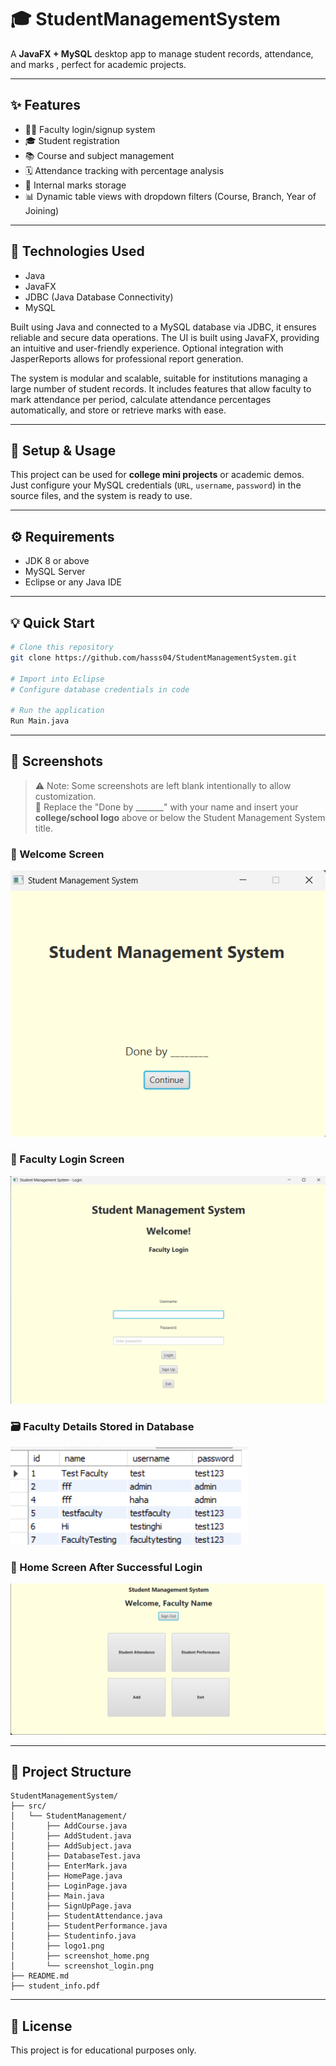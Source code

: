 
# 🎓 StudentManagementSystem

A **JavaFX + MySQL** desktop app to manage student records, attendance, and marks , perfect for academic projects.

---

## ✨ Features

- 👩‍🏫 Faculty login/signup system  
- 🎓 Student registration  
- 📚 Course and subject management  
- 🗓️ Attendance tracking with percentage analysis  
- 🧪 Internal marks storage  
- 📊 Dynamic table views with dropdown filters (Course, Branch, Year of Joining)

---

## 🔧 Technologies Used

- Java
- JavaFX
- JDBC (Java Database Connectivity)
- MySQL

Built using Java and connected to a MySQL database via JDBC, it ensures reliable and secure data operations. The UI is built using JavaFX, providing an intuitive and user-friendly experience. Optional integration with JasperReports allows for professional report generation.

The system is modular and scalable, suitable for institutions managing a large number of student records. It includes features that allow faculty to mark attendance per period, calculate attendance percentages automatically, and store or retrieve marks with ease.

---

## 🚀 Setup & Usage

This project can be used for **college mini projects** or academic demos.  
Just configure your MySQL credentials (`URL`, `username`, `password`) in the source files, and the system is ready to use.

---

## ⚙️ Requirements

- JDK 8 or above  
- MySQL Server  
- Eclipse or any Java IDE  

---

## 💡 Quick Start

```bash
# Clone this repository
git clone https://github.com/hasss04/StudentManagementSystem.git

# Import into Eclipse
# Configure database credentials in code

# Run the application
Run Main.java
```

---

## 📸 Screenshots
> ⚠️ Note: Some screenshots are left blank intentionally to allow customization.  
> 📌 Replace the "Done by _______" with your name and insert your **college/school logo** above or below the Student Management System title.

### 👋 Welcome Screen  
![Home Screen](StudentManagementSystem/src/StudentManagement/screenshot_home.png)

### 🔐 Faculty Login Screen  
![Login Screen](StudentManagementSystem/src/StudentManagement/screenshot_login.png)

### 🗃️ Faculty Details Stored in Database  
![Database Screen](StudentManagementSystem/src/StudentManagement/screenshot_database.png)

### 🏡 Home Screen After Successful Login  
![Faculty Home](StudentManagementSystem/src/StudentManagement/screenshot_homepage.png)


---

## 📁 Project Structure

```
StudentManagementSystem/
├── src/
│   └── StudentManagement/
│       ├── AddCourse.java
│       ├── AddStudent.java
│       ├── AddSubject.java
│       ├── DatabaseTest.java
│       ├── EnterMark.java
│       ├── HomePage.java
│       ├── LoginPage.java
│       ├── Main.java
│       ├── SignUpPage.java
│       ├── StudentAttendance.java
│       ├── StudentPerformance.java
│       ├── Studentinfo.java
│       ├── logo1.png
│       ├── screenshot_home.png
│       └── screenshot_login.png
├── README.md
├── student_info.pdf
```

---

## 📄 License

This project is for educational purposes only.
